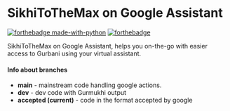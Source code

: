 # SikhiToTheMax on Google Assistant

[![forthebadge made-with-python](http://ForTheBadge.com/images/badges/made-with-python.svg)](https://www.python.org/)
[![forthebadge](banidbpy.svg)](https://https://github.com/KhalisFoundation/banidb-api-python/)

SikhiToTheMax on Google Assistant, helps you on-the-go with easier access to Gurbani using your virtual assistant.


#### Info about branches
- **main** - mainstream code handling google actions.
- **dev** - dev code with Gurmukhi output
- **accepted (current)** - code in the format accepted by google
